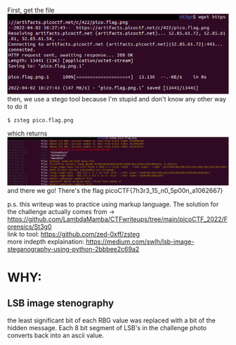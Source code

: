 First, get the file <br />
![this works](img/st3go.png)
then, we use a stego tool because I'm stupid and don't know any other way to do it
```
$ zsteg pico.flag.png
```
which returns <br />
![results](img/zsteg_command.png)
and there we go! There's the flag
picoCTF{7h3r3_15_n0_5p00n_a1062667}

p.s.
this writeup was to practice using markup language. The solution for the challenge actually comes from ->
https://github.com/LambdaMamba/CTFwriteups/tree/main/picoCTF_2022/Forensics/St3g0 <br />
link to tool: https://github.com/zed-0xff/zsteg <br />
more indepth explaination: https://medium.com/swlh/lsb-image-steganography-using-python-2bbbee2c69a2


# WHY:
## LSB image stenography
the least significant bit of each RBG value was replaced with a bit of the hidden message. Each 8 bit segment of LSB's in the challenge photo converts back into an ascii value. 
